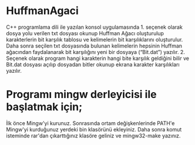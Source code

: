 # HuffmanAgaci

C++ programlama dili ile yazılan konsol uygulamasında 1. seçenek olarak dosya yolu verilen txt dosyası okunup Huffman Ağacı oluşturulup karakterlerin bit karşılık tablosu ve kelimelerin bit karşılıklarını oluşturulur. Daha sonra seçilen txt dosyasında bulunan kelimelerin hepsinin Huffman ağacından faydalanarak bit karşılığını yeni bir dosyaya (“Bit.dat”) yazılır. 2. Seçenek olarak program hangi karakterin hangi bite karşılık geldiğini bilir ve Bit.dat dosyası açılıp dosyadan bitler okunup ekrana karakter karşılıkları yazılır. 

# Programı mingw derleyicisi ile başlatmak için;

İlk önce Mingw'yi kurunuz. Sonrasında ortam değişkenlerinde PATH'e Mingw'yi kurduğunuz yerdeki bin klasörünü ekleyiniz. Daha sonra komut isteminde rar'dan çıkarttığınız klasöre geliniz ve mingw32-make yazınız.
